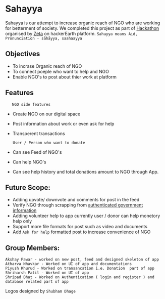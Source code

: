 # **Sahayya**

Sahayya  is our attempt to increase organic reach of NGO who are working for betterment of society. We completed this project as part of [Hackathon](https://zeta-hacks.hackerearth.com/) organised by [Zeta](https://www.zeta.tech/in) on hackerEarth platform.
```Sahayya means Aid, Pronunciation - sāhāyya, saahaayya```


## Objectives
- To incrase Organic reach of NGO 
- To connect poeple who want to help and NGO 
- Enable NGO's to post about thier work at platform

## Features

       NGO side features
  - Create NGO on our digital space 
  - Post information about work or even ask for help
  - Transperent transactions
 
        
        User / Person who want to donate
- Can see Feed of NGO's 
- Can help NGO's
- Can see help history and total donations amount to NGO through App.
    
## Future Scope:
- Adding upvote/ downvote and comments for post in the feed
- Verify NGO through scrapping from [authenticated government information](https://ngodarpan.gov.in/index.php/home/statewise)
- Adding volunteer help to app currently user / donor can help monetory help only
- Support more file formats for post such as video and documents 
- Add `Ask for help` formatted post to increase convenience of NGO


## Group Members: 
```
Akshay Pawar - worked on new post, feed and designed skeleton of app  
Atharva Nhavkar - Worked on UI of app and documentations
Piyush Khurud - Worked on transancation i.e. Donation  part of app 
Shriharsh Patil - Worked on UI of app 
Shripad Bhat - Worked on Authentication ( login and register ) and database related part of app
```

Logos designed by ```Shubham Dhage``` 
